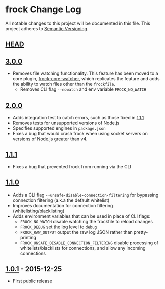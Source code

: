 # frock Change Log
All notable changes to this project will be documented in this file.
This project adheres to [Semantic Versioning](http://semver.org/).

## [HEAD]

## [3.0.0]

- Removes file watching functionality. This feature has been moved to a core
  plugin, [frock-core-watcher][], which replicates the feature and adds the
  ability to watch files other than the `frockfile`.
    - Removes CLI flag `--nowatch` and env variable `FROCK_NO_WATCH`

## [2.0.0]
- Adds integration test to catch errors, such as those fixed in [1.1.1]
- Removes tests for unsupported versions of Node.js
- Specifies supported engines in `package.json`
- Fixes a bug that would crash frock when using socket servers on versions of
  Node.js greater than v4.

## [1.1.1]
- Fixes a bug that prevented frock from running via the CLI

## [1.1.0]
- Adds a CLI flag `--unsafe-disable-connection-filtering` for bypassing
  connection filtering (a.k.a the default whitelist)
- Improves documentation for connection filtering (whitelisting/blacklisting)
- Adds environment variables that can be used in place of CLI flags:
    - `FROCK_NO_WATCH` disable watching the frockfile to reload changes
    - `FROCK_DEBUG` set the log level to `debug`
    - `FROCK_RAW_OUTPUT` output the raw log JSON rather than pretty-printing
    - `FROCK_UNSAFE_DISABLE_CONNECTION_FILTERING` disable processing of
      whitelists/blacklists for connections, and allow any incoming connections

## [1.0.1] - 2015-12-25
- First public release

[0.1.0]: https://github.com/urbanairship/frock/compare/v0.0.5...v0.1.0
[0.1.1]: https://github.com/urbanairship/frock/compare/v0.1.0...v0.1.1
[0.1.2]: https://github.com/urbanairship/frock/compare/v0.1.1...v0.1.2
[0.2.0]: https://github.com/urbanairship/frock/compare/v0.1.2...v0.2.0
[0.2.1]: https://github.com/urbanairship/frock/compare/v0.2.0...v0.2.1
[0.3.0]: https://github.com/urbanairship/frock/compare/v0.2.1...v0.3.0
[1.0.0]: https://github.com/urbanairship/frock/compare/v0.3.0...v1.0.0
[1.0.1]: https://github.com/urbanairship/frock/compare/v1.0.0...v1.0.1
[1.0.2]: https://github.com/urbanairship/frock/compare/v1.0.1...v1.0.2
[1.1.0]: https://github.com/urbanairship/frock/compare/v1.0.2...v1.1.0
[1.1.1]: https://github.com/urbanairship/frock/compare/v1.1.0...v1.1.1
[2.0.0]: https://github.com/urbanairship/frock/compare/v1.1.1...v2.0.0
[3.0.0]: https://github.com/urbanairship/frock/compare/v2.0.0...v3.0.0
[HEAD]: https://github.com/urbanairship/frock/compare/v3.0.0...HEAD

[frock-core-watcher]: https://github.com/fardog/frock-core-watcher

